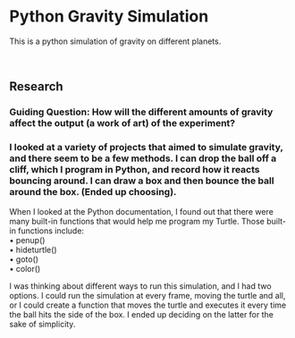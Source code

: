<h1>Python Gravity Simulation</h1>

<p>This is a python simulation of gravity on different planets.</p>

<br>

<h2>Research</h2>

<h3>Guiding Question: How will the different amounts of gravity affect the output (a work of art) of the experiment?</h3>

<h3>I looked at a variety of projects that aimed to simulate gravity, and there seem to be a few methods. I can drop the ball off a cliff, which I program in Python, and record how it reacts bouncing around. I can draw a box and then bounce the ball around the box. (Ended up choosing).</h3>

When I looked at the Python documentation, I found out that there were many built-in functions that would help me program my Turtle. Those built-in functions include:
<br>
• penup() <br>
• hideturtle() <br>
• goto() <br>
• color() <br>

I was thinking about different ways to run this simulation, and I had two options. I could run the simulation at every frame, moving the turtle and all, or I could create a function that moves the turtle and executes it every time the ball hits the side of the box. I ended up deciding on the latter for the sake of simplicity.
